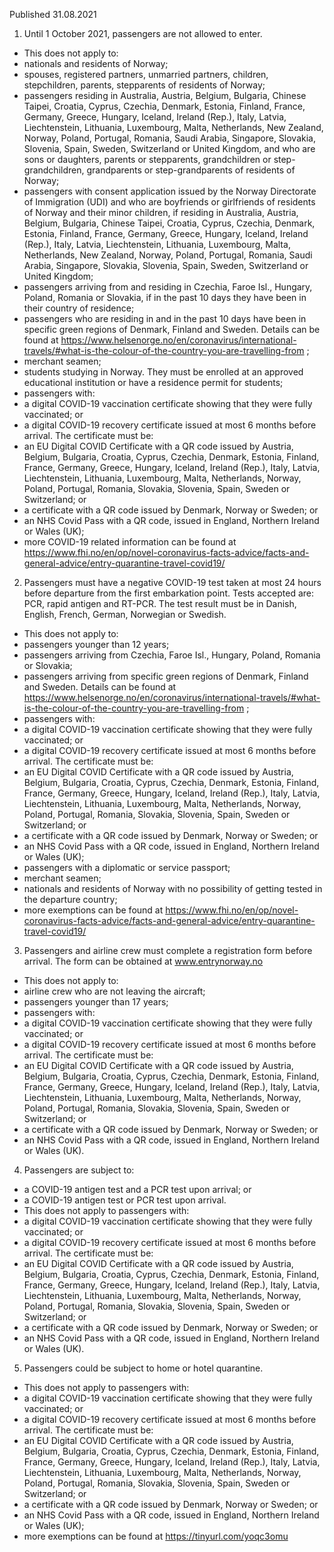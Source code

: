 Published 31.08.2021
1. Until 1 October 2021, passengers are not allowed to enter.
- This does not apply to:
- nationals and residents of Norway;
- spouses, registered partners, unmarried partners, children, stepchildren, parents, stepparents of residents of Norway;
- passengers residing in Australia, Austria, Belgium, Bulgaria, Chinese Taipei, Croatia, Cyprus, Czechia, Denmark, Estonia, Finland, France, Germany, Greece, Hungary, Iceland, Ireland (Rep.), Italy, Latvia, Liechtenstein, Lithuania, Luxembourg, Malta, Netherlands, New Zealand, Norway, Poland, Portugal, Romania, Saudi Arabia, Singapore, Slovakia, Slovenia, Spain, Sweden, Switzerland or United Kingdom, and who are sons or daughters, parents or stepparents, grandchildren or step-grandchildren, grandparents or step-grandparents of residents of Norway;
- passengers with consent application issued by the Norway Directorate of Immigration (UDI) and who are boyfriends or girlfriends of residents of Norway and their minor children, if residing in Australia, Austria, Belgium, Bulgaria, Chinese Taipei, Croatia, Cyprus, Czechia, Denmark, Estonia, Finland, France, Germany, Greece, Hungary, Iceland, Ireland (Rep.), Italy, Latvia, Liechtenstein, Lithuania, Luxembourg, Malta, Netherlands, New Zealand, Norway, Poland, Portugal, Romania, Saudi Arabia, Singapore, Slovakia, Slovenia, Spain, Sweden, Switzerland or United Kingdom;
- passengers arriving from and residing in Czechia, Faroe Isl., Hungary, Poland, Romania or Slovakia, if in the past 10 days they have been in their country of residence;
- passengers who are residing in and in the past 10 days have been in specific green regions of Denmark, Finland and Sweden. Details can be found at <a href="https://www.helsenorge.no/en/coronavirus/international-travels/#what-is-the-colour-of-the-country-you-are-travelling-from">https://www.helsenorge.no/en/coronavirus/international-travels/#what-is-the-colour-of-the-country-you-are-travelling-from</a> ;
- merchant seamen;
- students studying in Norway. They must be enrolled at an approved educational institution or have a residence permit for students;
- passengers with:
- a digital COVID-19 vaccination certificate showing that they were fully vaccinated; or
- a digital COVID-19 recovery certificate issued at most 6 months before arrival.
The certificate must be:
- an EU Digital COVID Certificate with a QR code issued by Austria, Belgium, Bulgaria, Croatia, Cyprus, Czechia, Denmark, Estonia, Finland, France, Germany, Greece, Hungary, Iceland, Ireland (Rep.), Italy, Latvia, Liechtenstein, Lithuania, Luxembourg, Malta, Netherlands, Norway, Poland, Portugal, Romania, Slovakia, Slovenia, Spain, Sweden or Switzerland; or
- a certificate with a QR code issued by Denmark, Norway or Sweden; or
- an NHS Covid Pass with a QR code, issued in England, Northern Ireland or Wales (UK);
- more COVID-19 related information can be found at <a href="https://www.fhi.no/en/op/novel-coronavirus-facts-advice/facts-and-general-advice/entry-quarantine-travel-covid19/">https://www.fhi.no/en/op/novel-coronavirus-facts-advice/facts-and-general-advice/entry-quarantine-travel-covid19/</a> 
2. Passengers must have a negative COVID-19 test taken at most 24 hours before departure from the first embarkation point. Tests accepted are: PCR, rapid antigen and RT-PCR. The test result must be in Danish, English, French, German, Norwegian or Swedish.
- This does not apply to:
- passengers younger than 12 years;
- passengers arriving from Czechia, Faroe Isl., Hungary, Poland, Romania or Slovakia;
- passengers arriving from specific green regions of Denmark, Finland and Sweden. Details can be found at <a href="https://www.helsenorge.no/en/coronavirus/international-travels/#what-is-the-colour-of-the-country-you-are-travelling-from">https://www.helsenorge.no/en/coronavirus/international-travels/#what-is-the-colour-of-the-country-you-are-travelling-from</a> ;
- passengers with:
- a digital COVID-19 vaccination certificate showing that they were fully vaccinated; or
- a digital COVID-19 recovery certificate issued at most 6 months before arrival.
The certificate must be:
- an EU Digital COVID Certificate with a QR code issued by Austria, Belgium, Bulgaria, Croatia, Cyprus, Czechia, Denmark, Estonia, Finland, France, Germany, Greece, Hungary, Iceland, Ireland (Rep.), Italy, Latvia, Liechtenstein, Lithuania, Luxembourg, Malta, Netherlands, Norway, Poland, Portugal, Romania, Slovakia, Slovenia, Spain, Sweden or Switzerland; or
- a certificate with a QR code issued by Denmark, Norway or Sweden; or
- an NHS Covid Pass with a QR code, issued in England, Northern Ireland or Wales (UK);
- passengers with a diplomatic or service passport;
- merchant seamen;
- nationals and residents of Norway with no possibility of getting tested in the departure country;
- more exemptions can be found at <a href="https://www.fhi.no/en/op/novel-coronavirus-facts-advice/facts-and-general-advice/entry-quarantine-travel-covid19/">https://www.fhi.no/en/op/novel-coronavirus-facts-advice/facts-and-general-advice/entry-quarantine-travel-covid19/</a> 
3. Passengers and airline crew must complete a registration form before arrival. The form can be obtained at <a href="http://www.entrynorway.no/">www.entrynorway.no</a> 
- This does not apply to:
- airline crew who are not leaving the aircraft;
- passengers younger than 17 years;
- passengers with:
- a digital COVID-19 vaccination certificate showing that they were fully vaccinated; or
- a digital COVID-19 recovery certificate issued at most 6 months before arrival.
The certificate must be:
- an EU Digital COVID Certificate with a QR code issued by Austria, Belgium, Bulgaria, Croatia, Cyprus, Czechia, Denmark, Estonia, Finland, France, Germany, Greece, Hungary, Iceland, Ireland (Rep.), Italy, Latvia, Liechtenstein, Lithuania, Luxembourg, Malta, Netherlands, Norway, Poland, Portugal, Romania, Slovakia, Slovenia, Spain, Sweden or Switzerland; or
- a certificate with a QR code issued by Denmark, Norway or Sweden; or
- an NHS Covid Pass with a QR code, issued in England, Northern Ireland or Wales (UK).
4. Passengers are subject to:
- a COVID-19 antigen test and a PCR test upon arrival; or
- a COVID-19 antigen test or PCR test upon arrival.
- This does not apply to passengers with:
- a digital COVID-19 vaccination certificate showing that they were fully vaccinated; or
- a digital COVID-19 recovery certificate issued at most 6 months before arrival.
The certificate must be:
- an EU Digital COVID Certificate with a QR code issued by Austria, Belgium, Bulgaria, Croatia, Cyprus, Czechia, Denmark, Estonia, Finland, France, Germany, Greece, Hungary, Iceland, Ireland (Rep.), Italy, Latvia, Liechtenstein, Lithuania, Luxembourg, Malta, Netherlands, Norway, Poland, Portugal, Romania, Slovakia, Slovenia, Spain, Sweden or Switzerland; or
- a certificate with a QR code issued by Denmark, Norway or Sweden; or
- an NHS Covid Pass with a QR code, issued in England, Northern Ireland or Wales (UK).
5. Passengers could be subject to home or hotel quarantine.
- This does not apply to passengers with:
- a digital COVID-19 vaccination certificate showing that they were fully vaccinated; or
- a digital COVID-19 recovery certificate issued at most 6 months before arrival.
The certificate must be:
- an EU Digital COVID Certificate with a QR code issued by Austria, Belgium, Bulgaria, Croatia, Cyprus, Czechia, Denmark, Estonia, Finland, France, Germany, Greece, Hungary, Iceland, Ireland (Rep.), Italy, Latvia, Liechtenstein, Lithuania, Luxembourg, Malta, Netherlands, Norway, Poland, Portugal, Romania, Slovakia, Slovenia, Spain, Sweden or Switzerland; or
- a certificate with a QR code issued by Denmark, Norway or Sweden; or
- an NHS Covid Pass with a QR code, issued in England, Northern Ireland or Wales (UK);
- more exemptions can be found at <a href="https://tinyurl.com/yoqc3omu">https://tinyurl.com/yoqc3omu</a> 


